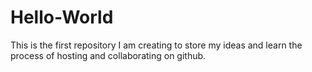 # Hello-World
This is the first repository I am creating to store my ideas and learn the process of hosting and collaborating on github.
